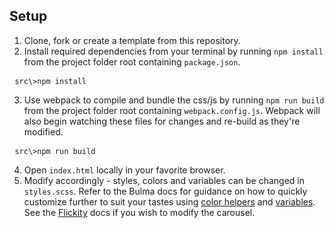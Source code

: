 ## Setup

1. Clone, fork or create a template from this repository.
2. Install required dependencies from your terminal by running `npm install` from the project folder root containing `package.json`.
 <pre>
 <code>src\>npm install</code></pre>
3. Use webpack to compile and bundle the css/js by running `npm run build` from the project folder root containing `webpack.config.js`.  Webpack will also begin watching these files for changes and re-build as they're modified.
 <pre>
 <code>src\>npm run build</code></pre>
 4. Open `index.html` locally in your favorite browser.
 5. Modify accordingly - styles, colors and variables can be changed in `styles.scss`.  Refer to the Bulma docs for guidance on how to quickly customize further to suit your tastes using  [color helpers](https://bulma.io/documentation/modifiers/color-helpers/) and [variables](https://bulma.io/documentation/customize/variables/).  See the [Flickity](https://github.com/metafizzy/flickity) docs if you wish to modify the carousel.
 
 
